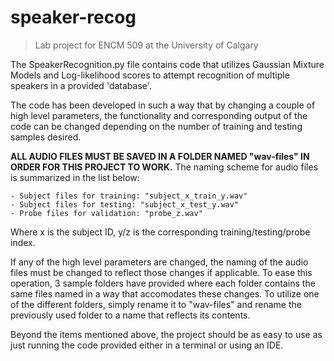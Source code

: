 # speaker-recog

> Lab project for ENCM 509 at the University of Calgary

The SpeakerRecognition.py file contains code that utilizes Gaussian Mixture Models and Log-likelihood scores to 
attempt recognition of multiple speakers in a provided 'database'.

The code has been developed in such a way that by changing a couple of high level parameters, the functionality
and corresponding output of the code can be changed depending on the number of training and testing
samples desired.

**ALL AUDIO FILES MUST BE SAVED IN A FOLDER NAMED "wav-files" IN ORDER FOR THIS PROJECT TO WORK.**
The naming scheme for audio files is summarized in the list below:
    
    - Subject files for training: "subject_x_train_y.wav"
    - Subject files for testing: "subject_x_test_y.wav" 
    - Probe files for validation: "probe_z.wav"

Where x is the subject ID, y/z is the corresponding training/testing/probe index.

If any of the high level parameters are changed, the naming of the audio files must be changed to reflect those changes 
if applicable. To ease this operation, 3 sample folders have provided where each folder contains the same files named in a
way that accomodates these changes. To utilize one of the different folders, simply rename it to "wav-files" and rename the
previously used folder to a name that reflects its contents.

Beyond the items mentioned above, the project should be as easy to use as just running the code provided either in a terminal
or using an IDE.